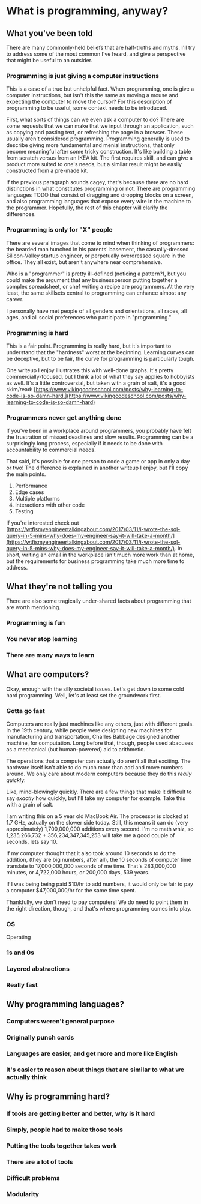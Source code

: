 # What is programming, anyway?

## What you've been told

There are many commonly-held beliefs that are half-truths and myths.  I'll try to address some of the most common I've heard, and give a perspective that might be useful to an outsider.

### Programming is just giving a computer instructions

This is a case of a true but unhelpful fact.  When programming, one is give a computer instructions, but isn't this the same as moving a mouse and expecting the computer to move the cursor?  For this description of programming to be useful, some context needs to be introduced.

First, what sorts of things can we even ask a computer to do?  There are some requests that we can make that we input through an application, such as copying and pasting text, or refreshing the page in a browser.  These usually aren't considered programming.  Programming generally is used to describe giving more fundamental and menial instructions, that only become meaningful after some tricky construction.  It's like building a table from scratch versus from an IKEA kit.  The first requires skill, and can give a product more suited to one's needs, but a similar result might be easily constructed from a pre-made kit.

If the previous paragraph sounds cagey, that's because there are no hard distinctions in what constitutes programming or not.  There are programming languages TODO that consist of dragging and dropping blocks on a screen, and also programming languages that expose every wire in the machine to the programmer.  Hopefully, the rest of this chapter will clarify the differences.

### Programming is only for "X" people

There are several images that come to mind when thinking of programmers: the bearded man hunched in his parents' basement, the casually-dressed Silicon-Valley startup engineer, or perpetually overdressed square in the office.  They all exist, but aren't anywhere near comprehensive.

Who is a "programmer" is pretty ill-defined \(noticing a pattern?\), but you could make the argument that any businessperson putting together a complex spreadsheet, or chef writing a recipe are programmers.  At the very least, the same skillsets central to programming can enhance almost any career.

I personally have met people of all genders and orientations, all races, all ages, and all social preferences who participate in "programming."

### Programming is hard

This is a fair point.  Programming is really hard, but it's important to understand that the "hardness" worst at the beginning.  Learning curves can be deceptive, but to be fair, the curve for programming is particularly tough.

One writeup I enjoy illustrates this with well-done graphs.  It's pretty commercially-focused, but I think a lot of what they say applies to hobbyists as well.  It's a little controversial, but taken with a grain of salt, it's a good skim/read: [https://www.vikingcodeschool.com/posts/why-learning-to-code-is-so-damn-hard.](https://www.vikingcodeschool.com/posts/why-learning-to-code-is-so-damn-hard)

### Programmers never get anything done

If you've been in a workplace around programmers, you probably have felt the frustration of missed deadlines and slow results.  Programming can be a surprisingly long process, especially if it needs to be done with accountability to commercial needs.

That said, it's possible for one person to code a game or app in only a day or two!  The difference is explained in another writeup I enjoy, but I'll copy the main points.

1. Performance
2. Edge cases
3. Multiple platforms
4. Interactions with other code
5. Testing

If you're interested check out [https://wtfismyengineertalkingabout.com/2017/03/11/i-wrote-the-sql-query-in-5-mins-why-does-my-engineer-say-it-will-take-a-month/](https://wtfismyengineertalkingabout.com/2017/03/11/i-wrote-the-sql-query-in-5-mins-why-does-my-engineer-say-it-will-take-a-month/).  In short, writing an email in the workplace isn't much more work than at home, but the requirements for business programming take much more time to address.

## What they're not telling you

There are also some tragically under-shared facts about programming that are worth mentioning.

### Programming is fun

### You never stop learning

### There are many ways to learn

## What are computers?

Okay, enough with the silly societal issues.  Let's get down to some cold hard programming.  Well, let's at least set the groundwork first.

### Gotta go fast

Computers are really just machines like any others, just with different goals.  In the 19th century, while people were designing new machines for manufacturing and transportation, Charles Babbage designed another machine, for computation.  Long before that, though, people used abacuses as a mechanical \(but human-powered\) aid to arithmetic.

The operations that a computer can actually do aren't all that exciting.  The hardware itself isn't able to do much more than add and move numbers around.  We only care about modern computers because they do this _really quickly_.

Like, mind-blowingly quickly.  There are a few things that make it difficult to say _exactly_ how quickly, but I'll take my computer for example.  Take this with a grain of salt.

I am writing this on a 5 year old MacBook Air. The processor is clocked at 1.7 GHz, actually on the slower side today.  Still, this means it can do \(very approximately\) 1,700,000,000 additions every second.  I'm no math whiz, so 1,235,266,732 + 356,234,347,345,253 will take me a good couple of seconds, lets say 10.

If my computer thought that it also took around 10 seconds to do the addition, \(they are big numbers, after all\), the 10 seconds of computer time translate to 17,000,000,000 seconds of me time.  That's 283,000,000 minutes, or 4,722,000 hours, or 200,000 days, 539 years.

If I was being being paid $10/hr to add numbers, it would only be fair to pay a computer $47,000,000/hr for the same time spent.

Thankfully, we don't need to pay computers!  We do need to point them in the right direction, though, and that's where programming comes into play.

### OS

Operating

### 1s and 0s

### Layered abstractions

### Really fast

## Why programming languages?

### Computers weren't general purpose

### Originally punch cards

### Languages are easier, and get more and more like English

### It's easier to reason about things that are similar to what we actually think

## Why is programming hard?

### If tools are getting better and better, why is it hard

### Simply, people had to make those tools

### Putting the tools together takes work

### There are a lot of tools

### Difficult problems

### Modularity

### 



